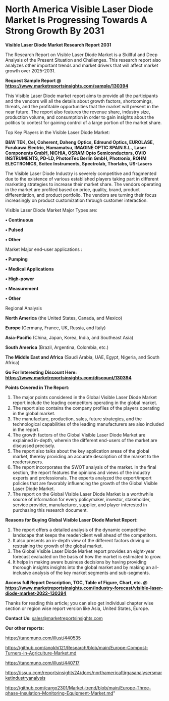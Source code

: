 # North America Visible Laser Diode Market Is Progressing Towards A Strong Growth By 2031

<strong>Visible Laser Diode Market Research Report 2031</strong>

The Research Report on Visible Laser Diode Market is a Skillful and Deep Analysis of the Present Situation and Challenges. This research report also analyzes other important trends and market drivers that will affect market growth over 2025-2031.

<strong>Request Sample Report @ <a href=https://www.marketreportsinsights.com/sample/130394>https://www.marketreportsinsights.com/sample/130394</a></strong>

This Visible Laser Diode market report aims to provide all the participants and the vendors will all the details about growth factors, shortcomings, threats, and the profitable opportunities that the market will present in the near future. The report also features the revenue share, industry size, production volume, and consumption in order to gain insights about the politics to contest for gaining control of a large portion of the market share.

Top Key Players in the Visible Laser Diode Market:

<strong>B&W TEK, Cel, Coherent, Daheng Optics, Edmund Optics, EUROLASE, Furukawa Electric, Hamamatsu, IMAGINE OPTIC SPAIN S.L., Laser Components GmbH, NICHIA, OSRAM Opto Semiconductors, OVIO INSTRUMENTS, PD-LD, PhotonTec Berlin GmbH, Photronix, ROHM ELECTRONICS, Scitec Instruments, Spectrolab, Thorlabs, US-Lasers</strong>

The Visible Laser Diode Industry is severely competitive and fragmented due to the existence of various established players taking part in different marketing strategies to increase their market share. The vendors operating in the market are profiled based on price, quality, brand, product differentiation, and product portfolio. The vendors are turning their focus increasingly on product customization through customer interaction.

Visible Laser Diode Market Major Types are:

<strong>• Continuous

• Pulsed

• Other</strong>

Market Major end-user applications :

<strong>• Pumping

• Medical Applications

• High-power

• Measurement

• Other</strong>

Regional Analysis

</u><strong><b>North America</b></strong> (the United States, Canada, and Mexico)

<strong><b>Europe </b></strong>(Germany, France, UK, Russia, and Italy)

<strong><b>Asia-Pacific</b></strong> (China, Japan, Korea, India, and Southeast Asia)

<strong><b>South America</b></strong> (Brazil, Argentina, Colombia, etc.)

<strong><b>The Middle East and Africa</b></strong> (Saudi Arabia, UAE, Egypt, Nigeria, and South Africa)

<strong>Go For Interesting Discount Here: <a href=https://www.marketreportsinsights.com/discount/130394>https://www.marketreportsinsights.com/discount/130394</a></strong>

<strong>Points Covered in The Report:</strong>
<ol>
  <li>The major points considered in the Global Visible Laser Diode Market report include the leading competitors operating in the global market.</li>
  <li>The report also contains the company profiles of the players operating in the global market.</li>
  <li>The manufacture, production, sales, future strategies, and the technological capabilities of the leading manufacturers are also included in the report.</li>
  <li>The growth factors of the Global Visible Laser Diode Market are explained in-depth, wherein the different end-users of the market are discussed precisely.</li>
  <li>The report also talks about the key application areas of the global market, thereby providing an accurate description of the market to the readers/users.</li>
  <li>The report incorporates the SWOT analysis of the market. In the final section, the report features the opinions and views of the industry experts and professionals. The experts analyzed the export/import policies that are favorably influencing the growth of the Global Visible Laser Diode Market.</li>
  <li>The report on the Global Visible Laser Diode Market is a worthwhile source of information for every policymaker, investor, stakeholder, service provider, manufacturer, supplier, and player interested in purchasing this research document.</li>
</ol>
<strong>Reasons for Buying Global Visible Laser Diode Market Report:</strong>

<ol>
  <li>The report offers a detailed analysis of the dynamic competitive landscape that keeps the reader/client well ahead of the competitors.</li>
  <li>It also presents an in-depth view of the different factors driving or restraining the growth of the global market.</li>
  <li>The Global Visible Laser Diode Market report provides an eight-year forecast evaluated on the basis of how the market is estimated to grow.</li>
  <li>It helps in making aware business decisions by having providing thorough insights insights into the global market and by making an all-inclusive analysis of the key market segments and sub-segments.</li>
</ol>
<strong>Access full Report Description, TOC, Table of Figure, Chart, etc. @ <a href=https://www.marketreportsinsights.com/industry-forecast/visible-laser-diode-market-2022-130394>https://www.marketreportsinsights.com/industry-forecast/visible-laser-diode-market-2022-130394</a></strong>


Thanks for reading this article; you can also get individual chapter wise section or region wise report version like Asia, United States, Europe.

<strong>Contact Us:</strong>
sales@marketreportsinsights.com

<strong>Our other reports:</strong>

<a href=https://tanomuno.com/illust/440535>https://tanomuno.com/illust/440535</a>

<a href=https://github.com/anokhi121/Research/blob/main/Europe-Compost-Turners-in-Agriculture-Market.md>https://github.com/anokhi121/Research/blob/main/Europe-Compost-Turners-in-Agriculture-Market.md</a>

<a href=https://tanomuno.com/illust/440717>https://tanomuno.com/illust/440717</a>

<a href=https://issuu.com/reportsinsights24/docs/northamericaftirgasanalysersmarketindustryanalysis>https://issuu.com/reportsinsights24/docs/northamericaftirgasanalysersmarketindustryanalysis</a>

<a href=https://github.com/cargo2301/Market-trend/blob/main/Europe-Three-phase-Insulation-Monitoring-Equipment-Market.md>https://github.com/cargo2301/Market-trend/blob/main/Europe-Three-phase-Insulation-Monitoring-Equipment-Market.md</a>"
